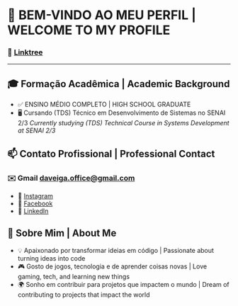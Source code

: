 # 👋 BEM-VINDO AO MEU PERFIL | WELCOME TO MY PROFILE
### 🌳 [Linktree](https://linktr.ee/DanielVeiga_Dev)
---

## 🎓 Formação Acadêmica | Academic Background
- ✅ ENSINO MÉDIO COMPLETO | HIGH SCHOOL GRADUATE
- 🖥️ Cursando (TDS) Técnico em Desenvolvimento de Sistemas no SENAI 2/3
  _Currently studying (TDS) Technical Course in Systems Development at SENAI 2/3_

## 📫 Contato Profissional | Professional Contact
### ✉️ Gmail daveiga.office@gmail.com

- 📸 [Instagram](https://www.instagram.com/daniel.vejga/)
- 📘 [Facebook](https://www.facebook.com/profile.php?id=100042190807340)
- 💼 [LinkedIn](https://www.linkedin.com/in/daniel-veiga-774501358/)


 ## 🌟 Sobre Mim | About Me

- 💡 Apaixonado por transformar ideias em código | Passionate about turning ideas into code
- 🎮 Gosto de jogos, tecnologia e de aprender coisas novas | Love gaming, tech, and learning new things
- 🌍 Sonho em contribuir para projetos que impactem o mundo | Dream of contributing to projects that impact the world
